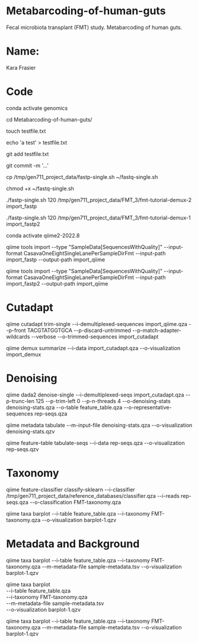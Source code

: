 
# Metabarcoding-of-human-guts
Fecal microbiota transplant (FMT) study. Metabarcoding of human guts.
# Name:
Kara Frasier
# Code 
conda activate genomics

cd Metabarcoding-of-human-guts/

touch testfile.txt

echo 'a test' > testfile.txt

git add testfile.txt

git commit -m '...'

cp  /tmp/gen711_project_data/fastp-single.sh ~/fastq-single.sh

chmod +x ~/fastq-single.sh

 ./fastp-single.sh 120 /tmp/gen711_project_data/FMT_3/fmt-tutorial-demux-2 import_fastp
 
 ./fastp-single.sh 120 /tmp/gen711_project_data/FMT_3/fmt-tutorial-demux-1 import_fastp2
 
conda activate qiime2-2022.8

qiime tools import --type "SampleData[SequencesWithQuality]" --input-format CasavaOneEightSingleLanePerSampleDirFmt --input-path import_fastp --output-path import_qiime

qiime tools import --type "SampleData[SequencesWithQuality]" --input-format CasavaOneEightSingleLanePerSampleDirFmt --input-path import_fastp2 --output-path import_qiime

# Cutadapt
qiime cutadapt trim-single --i-demultiplexed-sequences import_qiime.qza --p-front TACGTATGGTGCA --p-discard-untrimmed --p-match-adapter-wildcards --verbose --o-trimmed-sequences import_cutadapt

qiime demux summarize --i-data import_cutadapt.qza --o-visualization import_demux

# Denoising
qiime dada2 denoise-single --i-demultiplexed-seqs import_cutadapt.qza --p-trunc-len 125 --p-trim-left 0 --p-n-threads 4 --o-denoising-stats denoising-stats.qza --o-table feature_table.qza --o-representative-sequences rep-seqs.qza

qiime metadata tabulate --m-input-file denoising-stats.qza --o-visualization denoising-stats.qzv

qiime feature-table tabulate-seqs --i-data rep-seqs.qza --o-visualization rep-seqs.qzv
# Taxonomy
qiime feature-classifier classify-sklearn --i-classifier /tmp/gen711_project_data/reference_databases/classifier.qza --i-reads rep-seqs.qza --o-classification FMT-taxonomy.qza

qiime taxa barplot --i-table feature_table.qza --i-taxonomy FMT-taxonomy.qza --o-visualization barplot-1.qzv

# Metadata and Background
qiime taxa barplot --i-table feature_table.qza --i-taxonomy FMT-taxonomy.qza --m-metadata-file sample-metadata.tsv --o-visualization barplot-1.qzv

qiime taxa barplot \
    --i-table feature_table.qza \
    --i-taxonomy FMT-taxonomy.qza \
    --m-metadata-file sample-metadata.tsv \
    --o-visualization barplot-1.qzv

qiime taxa barplot --i-table feature_table.qza --i-taxonomy FMT-taxonomy.qza --m-metadata-file sample-metadata.tsv --o-visualization barplot-1.qzv
